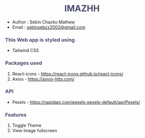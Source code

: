 # <div align="center" style="color:hsl(235, 19%, 35%)"> IMAZHH</div>

- Author : Sebin Chacko Mathew
- Email : sebinsebzz2002@gmail.com

### <div  style="color:hsl(235, 19%, 35%) ">This Web app is styled using

- Tailwind CSS

### <div  style="color:hsl(235, 19%, 35%)"> Packages used

1. React-icons - https://react-icons.github.io/react-icons/
2. Axios - https://axios-http.com/

### <div  style="color:hsl(235, 19%, 35%)"> API

- Pexels - https://rapidapi.com/pexels-pexels-default/api/Pexels/

### <div  style="color:hsl(235, 19%, 35%)"> Features

1. Toggle Theme
2. View Image fullscreen

